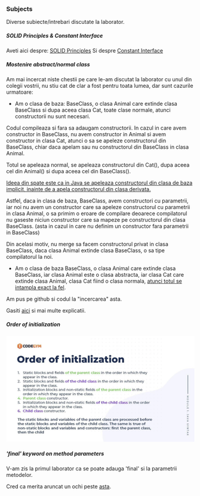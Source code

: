 <h3>Subjects</h3>
Diverse subiecte/intrebari discutate la laborator.



<h5>SOLID Principles & Constant Interface </h5>

Aveti aici despre: [SOLID Principles](https://www.baeldung.com/solid-principles)
Si despre [Constant Interface](https://stackoverflow.com/questions/2659593/what-is-the-use-of-interface-constants)


<h5>Mostenire abstract/normal class</h5>

Am mai incercat niste chestii pe care le-am discutat la laborator cu unul din colegii vostrii, nu stiu cat de clar a fost pentru toata lumea, dar sunt cazurile urmatoare:




- Am o clasa de baza: BaseClass, o clasa Animal care extinde clasa BaseClass si dupa aceea clasa Cat, toate clase normale, atunci constructorii nu sunt necesari. 

Codul compileaza si fara sa adaugam constructorii. In cazul in care avem constructor in BaseClass, nu avem constructor in Animal si avem constructor in clasa Cat, atunci o sa se apeleze constructorul din BaseClass, chiar daca apelam sau nu constructorul din BaseClass in clasa Animal.
	
Totul se apeleaza normal, se apeleaza constructorul din Cat(), dupa aceea cel din Animal() si dupa aceea cel din BaseClass().
	

<u>Ideea din spate este ca in Java se apeleaza constructorul din clasa de baza implicit, inainte de a apela constructorul din clasa derivata.</u>


Astfel, daca in clasa de baza, BaseClass, avem constructori cu parametrii, iar noi nu avem un constructor care sa apeleze constructorul cu parametrii in clasa Animal, o sa primim o eroare de compilare deoarece compilatorul nu gaseste niciun constructor care sa mapeze pe constructorul din clasa BaseClass. (asta in cazul in care nu definim un constructor fara parametrii in BaseClass)
	
Din acelasi motiv, nu merge sa facem constructorul privat in clasa BaseClass, daca clasa Animal extinde clasa BaseClass, o sa tipe compilatorul la noi.

- Am o clasa de baza BaseClass, o clasa Animal care extinde clasa BaseClass, iar clasa Animal este o clasa abstracta, iar clasa Cat care extinde clasa Animal, clasa Cat fiind o clasa normala, <u>atunci totul se intampla exact la fel</u>.

Am pus pe github si codul la "incercarea" asta.
	
Gasiti [aici](https://www.baeldung.com/java-abstract-classes-constructors) si mai multe explicatii.


<h5>Order of initialization</h5>

<img src="imgs/order_of_initialization.png">

<h5>'final' keyword on method parameters</h5>

V-am zis la primul laborator ca se poate adauga 'final' si la parametrii metodelor.

Cred ca merita aruncat un ochi peste [asta](https://stackoverflow.com/questions/2236599/final-keyword-in-method-parameters).
